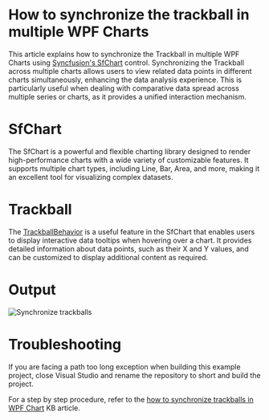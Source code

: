 # How to synchronize the trackball in multiple WPF Charts
This article explains how to synchronize the Trackball in multiple WPF Charts using [Syncfusion's SfChart](https://www.syncfusion.com/wpf-controls/charts) control. Synchronizing the Trackball across multiple charts allows users to view related data points in different charts simultaneously, enhancing the data analysis experience. This is particularly useful when dealing with comparative data spread across multiple series or charts, as it provides a unified interaction mechanism.

# SfChart

The SfChart is a powerful and flexible charting library designed to render high-performance charts with a wide variety of customizable features. It supports multiple chart types, including Line, Bar, Area, and more, making it an excellent tool for visualizing complex datasets.

 # Trackball 

The [TrackballBehavior](https://help.syncfusion.com/cr/wpf/Syncfusion.UI.Xaml.Charts.ChartTrackBallBehavior.html) is a useful feature in the SfChart that enables users to display interactive data tooltips when hovering over a chart. It provides detailed information about data points, such as their X and Y values, and can be customized to display additional content as required.

# Output
![Synchronize trackballs](https://github.com/user-attachments/assets/3e401e8c-b56c-4de5-a6ae-c13c20af52f9)


# Troubleshooting
If you are facing a path too long exception when building this example project, close Visual Studio and rename the repository to short and build the project.

For a step by step procedure, refer to the [how to synchronize trackballs in WPF Chart](https://support.syncfusion.com/kb/article/18530/how-to-synchronize-the-trackball-in-multiple-wpf-charts) KB article.